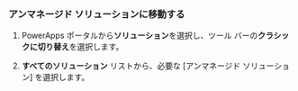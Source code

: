 ### <a name="navigate-to-an-unmanaged-solution"></a>アンマネージド ソリューションに移動する

1. PowerApps ポータルから**ソリューション**を選択し、ツール バーの**クラシックに切り替え**を選択します。

2. **すべてのソリューション** リストから、必要な [アンマネージド ソリューション] を選択します。

